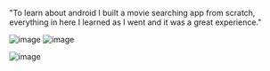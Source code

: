 "To learn about android I built a movie searching app from scratch, everything in here I learned as I went and it was a great experience." 


![image](http://i5.photobucket.com/albums/y158/pairenoid/device-2014-01-13-191125_zps84f367f6.png)
![image](http://i5.photobucket.com/albums/y158/pairenoid/device-2014-01-13-190738_zps5e732fa9.png)

![image](http://i5.photobucket.com/albums/y158/pairenoid/Screenshot_2014-01-13-20-52-17_zps0ea472d1.png)
